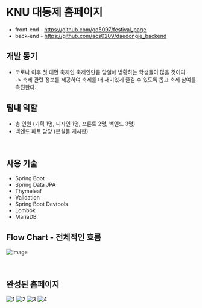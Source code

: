# KNU 대동제 홈페이지

* front-end - https://github.com/gd5097/festival_page
* back-end - https://github.com/acs0209/daedongje_backend

## 개발 동기
* 코로나 이후 첫 대면 축제인 축제인만큼 당일에 방황하는 학생들이 많을 것이다. <br>
-> 축제 관련 정보를 제공하여 축제를 더 재미있게 즐길 수 있도록 돕고 축제 참여를 촉진한다.

## 팀내 역할
* 총 인원 (기획 1명, 디자인 1명, 프론트 2명, 백엔드 3명)
* 백엔드 파트 담당 (분실물 게시판)
<br>

## 사용 기술
* Spring Boot
* Spring Data JPA
* Thymeleaf
* Validation
* Spring Boot Devtools
* Lombok
* MariaDB

## Flow Chart - 전체적인 흐름
![image](https://user-images.githubusercontent.com/103200144/222932702-39a6a3f5-0c70-4c54-aa7c-b63d519c4c61.png)

<br>

## 완성된 홈페이지
![1](https://user-images.githubusercontent.com/103200144/222931849-ae6c0d32-d385-4bed-96fe-babef36a3a98.png)
![2](https://user-images.githubusercontent.com/103200144/222931851-21a0dc68-212b-4180-82d7-41b066395be5.png)
![3](https://user-images.githubusercontent.com/103200144/222931856-e335b713-1cdd-4f2b-8a53-3bd93457f1a8.png)
![4](https://user-images.githubusercontent.com/103200144/222931858-cce1951e-49e7-45a2-925d-541e0c47a21b.png)
